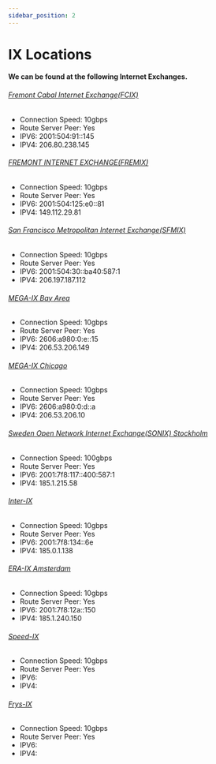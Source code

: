 ```yaml
---
sidebar_position: 2
---
```


# IX Locations

#### We can be found at the following Internet Exchanges.

###### [Fremont Cabal Internet Exchange(FCIX)](https://fcix.net)
* Connection Speed: 10gbps
* Route Server Peer: Yes
* IPV6: 2001:504:91::145
* IPV4: 206.80.238.145

###### [FREMONT INTERNET EXCHANGE(FREMIX)](https://fremix.exchange/)
* Connection Speed: 10gbps
* Route Server Peer: Yes
* IPV6: 2001:504:125:e0::81
* IPV4: 149.112.29.81

###### [San Francisco Metropolitan Internet Exchange(SFMIX)](https://sfmix.org)
* Connection Speed: 10gbps
* Route Server Peer: Yes
* IPV6: 2001:504:30::ba40:587:1
* IPV4: 206.197.187.112

###### [MEGA-IX Bay Area](https://www.megaport.com/solutions/mega-ix/)
* Connection Speed: 10gbps
* Route Server Peer: Yes
* IPV6: 2606:a980:0:e::15
* IPV4: 206.53.206.149

###### [MEGA-IX Chicago](https://www.megaport.com/solutions/mega-ix/)
* Connection Speed: 10gbps
* Route Server Peer: Yes
* IPV6: 2606:a980:0:d::a
* IPV4: 206.53.206.10

###### [Sweden Open Network Internet Exchange(SONIX) Stockholm](https://sonix.network/)
* Connection Speed: 100gbps
* Route Server Peer: Yes
* IPV6: 2001:7f8:117::400:587:1
* IPV4: 185.1.215.58

###### [Inter-IX](https://www.inter-ix.net/en)
* Connection Speed: 10gbps
* Route Server Peer: Yes
* IPV6: 2001:7f8:134::6e
* IPV4: 185.0.1.138


###### [ERA-IX Amsterdam](https://www.era-ix.com/amsterdam)
* Connection Speed: 10gbps
* Route Server Peer: Yes
* IPV6: 2001:7f8:12a::150
* IPV4: 185.1.240.150


###### [Speed-IX](https://speed-ix.net)
* Connection Speed: 10gbps
* Route Server Peer: Yes
* IPV6: 
* IPV4: 

###### [Frys-IX](https://www.frys-ix.net)
* Connection Speed: 10gbps
* Route Server Peer: Yes
* IPV6: 
* IPV4: 